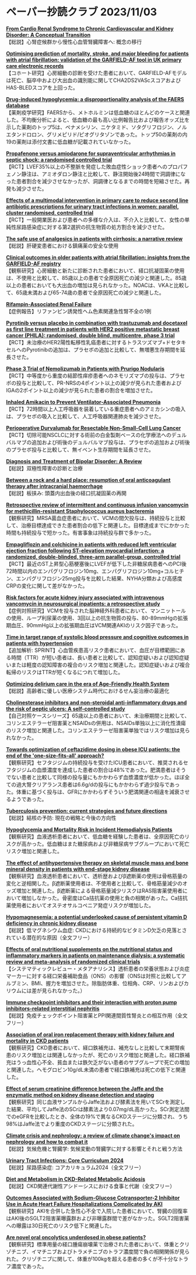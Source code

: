 # ペーパー抄読クラブ 2023/11/03

[**From Cardio Renal Syndrome to Chronic Cardiovascular and Kidney Disorder: A Conceptual Transition**](https://pubmed.ncbi.nlm.nih.gov/37902772/)  
【総説】心腎症候群から慢性心血管腎臓障害へ: 概念の移行

[**Optimising prediction of mortality, stroke, and major bleeding for patients with atrial fibrillation: validation of the GARFIELD-AF tool in UK primary care electronic records**](https://pubmed.ncbi.nlm.nih.gov/37845083/)  
【コホート研究】心房細動の診断を受けた患者において、GARFIELD-AFモデルは死亡、脳卒中および大出血の識別能に関してCHA2DS2VAScスコアおよびHAS-BLEDスコアを上回った。

[**Drug-induced hypoglycemia: a disproportionality analysis of the FAERS database**](https://pubmed.ncbi.nlm.nih.gov/37909653/)  
【薬剤疫学研究】FAERSから、メトホルミンは低血糖のほとんどのケースと関連した。不均衡分析によると、低血糖の最も高い比例報告比および報告オッズ比を示した薬剤のトップ5は、ペナメシリン、ニケタミド、ソタグリフロジン、ノルエタンドロロン、グリメピリド/ピオグリタゾンであった。トップ50の薬剤の内19の薬剤は添付文書に低血糖が記載されていなかった。

[**Propafenone versus amiodarone for supraventricular arrhythmias in septic shock: a randomised controlled trial**](https://pubmed.ncbi.nlm.nih.gov/37698594/)  
【RCT】LVEF35%以上の不整脈を発症した敗血症性ショック患者へのプロパフェノン静注は、アミオダロン静注と比較して、静注開始後24時間で洞調律になった患者割合を減少させなかったが、洞調律となるまでの時間を短縮させた。再発も減少させた。

[**Effects of a multimodal intervention in primary care to reduce second line antibiotic prescriptions for urinary tract infections in women: parallel, cluster randomised, controlled trial**](https://pubmed.ncbi.nlm.nih.gov/37918836/)  
【RCT】一般開業医および患者への多様な介入は、不介入と比較して、女性の単純性尿路感染症に対する第2選択の抗生物質の処方割合を減少させた。

[**The safe use of analgesics in patients with cirrhosis: a narrative review**](https://pubmed.ncbi.nlm.nih.gov/37918778/)  
【総説】肝硬変患者における鎮痛薬の安全な使用

[**Clinical outcomes in older patients with atrial fibrillation: insights from the GARFIELD-AF registry**](https://pubmed.ncbi.nlm.nih.gov/37918777/)  
【観察研究】心房細動と新たに診断された患者において、経口抗凝固薬の使用は、不使用と比較して、85歳以上の患者で全原因死亡の減少と関連した。85歳以上の患者においても大出血の増加は見られなかった。NOACは、VKAと比較して、65歳未満および65-74歳の患者で全原因死亡の減少と関連した。

[**Rifampin-Associated Renal Failure**](https://pubmed.ncbi.nlm.nih.gov/37908633/)  
【症例報告】リファンピン誘発性ヘム色素関連急性腎不全の1例

[**Pyrotinib versus placebo in combination with trastuzumab and docetaxel as first line treatment in patients with HER2 positive metastatic breast cancer (PHILA): randomised, double blind, multicentre, phase 3 trial**](https://pubmed.ncbi.nlm.nih.gov/37907210/)  
【RCT】未治療のHER2陽性転移性乳癌患者に対するトラスツズマブ+ドセタキセルへのPyrotinibの追加は、プラセボの追加と比較して、無増悪生存期間を延長させた。

[**Phase 3 Trial of Nemolizumab in Patients with Prurigo Nodularis**](https://pubmed.ncbi.nlm.nih.gov/37888917/)  
【RCT】中等度から重度の結節性痒疹患者へのネモリズマブの投与は、プラセボの投与と比較して、PR-NRSの4ポイント以上の減少が見られた患者およびIGAの2ポイント以上の減少が見られた患者の割合を増加させた。

[**Inhaled Amikacin to Prevent Ventilator-Associated Pneumonia**](https://pubmed.ncbi.nlm.nih.gov/37888914/)  
【RCT】72時間以上人工呼吸器を装着している重症患者へのアミカシンの吸入は、プラセボの吸入と比較して、人工呼吸器関連肺炎を減少させた。

[**Perioperative Durvalumab for Resectable Non-Small-Cell Lung Cancer**](https://pubmed.ncbi.nlm.nih.gov/37870974/)  
【RCT】切除可能NSCLCに対する術前の白金製剤ベースの化学療法へのデュルバルマブの追加および術後のデュルバルマブ投与は、プラセボの追加および術後のプラセボ投与と比較して、無イベント生存期間を延長させた。

[**Diagnosis and Treatment of Bipolar Disorder: A Review**](https://pubmed.ncbi.nlm.nih.gov/37815563/)  
【総説】双極性障害の診断と治療

[**Between a rock and a hard place: resumption of oral anticoagulant therapy after intracranial haemorrhage**](https://pubmed.ncbi.nlm.nih.gov/37913910/)  
【総説】板挟み: 頭蓋内出血後の経口抗凝固薬の再開

[**Retrospective review of intermittent and continuous infusion vancomycin for methicillin-resistant Staphylococcus aureus bacteremia**](https://pubmed.ncbi.nlm.nih.gov/37897529/)  
【観察研究】MRSA菌血症患者において、VCMの間欠投与は、持続投与と比較して、治療目標達成できた患者割合の低下と関連した。目標達成までにかかった時間も持続投与で短かった。有害事象は持続投与群で多かった。

[**Empagliflozin and colchicine in patients with reduced left ventricular ejection fraction following ST-elevation myocardial infarction: a randomized, double-blinded, three-arm parallel-group, controlled trial**](https://pubmed.ncbi.nlm.nih.gov/37897527/)  
【RCT】最近のST上昇型心筋梗塞後にLVEFが低下した非糖尿病患者へのPCI後72時間以内のエンパグリフロジン10mg、エンパグリフロジン10mg+コルヒチン、エンパグリフロジン25mg投与を比較した結果、NYHA分類および高感度CRPの変化に関して差がなかった。

[**Risk factors for acute kidney injury associated with intravenous vancomycin in neurosurgical inpatients: a retrospective study**](https://pubmed.ncbi.nlm.nih.gov/37889297/)  
【症例対照研究】VCMを投与された脳神経外科患者において、マンニットールの使用、ループ利尿薬の使用、3回以上の抗生物質の投与、80-89mmHgの拡張期血圧、90mmHg以上の拡張期血圧はVCM関連AKIのリスク因子であった。

[**Time in target range of systolic blood pressure and cognitive outcomes in patients with hypertension**](https://pubmed.ncbi.nlm.nih.gov/37916517/)  
【追加解析: SPRINT】心血管疾患高リスク患者において、血圧が目標範囲にある時間（TTR）が短い患者は、長い患者と比較して、認知症疑いおよび認知症疑いまたは軽度の認知障害の複合のリスク増加と関連した。認知症疑いおよび複合転帰のリスクはTTRが短くなるにつれて増加した。

[**Optimizing delirium care in the era of Age-Friendly Health System**](https://pubmed.ncbi.nlm.nih.gov/37909706/)  
【総説】高齢者に優しい医療システム時代におけるせん妄治療の最適化

[**Cholinesterase inhibitors and non-steroidal anti-inflammatory drugs and the risk of peptic ulcers: A self-controlled study**](https://pubmed.ncbi.nlm.nih.gov/37905683/)  
【自己対照ケースシリーズ】65歳以上の患者において、未治療期間と比較して、コリンエステラーゼ阻害薬とNSAIDsの併用は、NSAIDs単独以上に消化性潰瘍のリスク増加と関連した。コリンエステラーゼ阻害薬単独ではリスク増加は見られなかった。

[**Towards optimization of ceftazidime dosing in obese ICU patients: the end of the 'one-size-fits-all' approach?**](https://pubmed.ncbi.nlm.nih.gov/37919244/)  
【観察研究】セフタジジムの持続投与を受けたICU患者において、推奨されるセフタジジムの血漿濃度を達成した患者の割合は48%であった。肥満患者はそうでない患者と比較して同様の投与量にもかかわらず血漿濃度が低かった。ほぼ全ての過大腎クリアランス患者は6.6g/dの投与にもかかわらず過少投与であった。体重に基づく投与は、GFRにかかわらずそういう肥満関連の相違を減衰させるようであった。

[**Tuberculosis prevention: current strategies and future directions**](https://pubmed.ncbi.nlm.nih.gov/37918510/)  
【総説】結核の予防: 現在の戦略と今後の方向性

[**Hypoglycemia and Mortality Risk in Incident Hemodialysis Patients**](https://pubmed.ncbi.nlm.nih.gov/37918644/)  
【観察研究】血液透析患者において、低血糖を経験した患者は、全原因死亡のリスクが高かった。低血糖はまた糖尿病および非糖尿病サブグループにおいて死亡リスク増加と関連した。

[**The effect of antihypertensive therapy on skeletal muscle mass and bone mineral density in patients with end-stage kidney disease**](https://pubmed.ncbi.nlm.nih.gov/37918643/)  
【観察研究】血液透析患者において、透析歴およびβ遮断薬の使用は骨格筋量の変化と逆相関した。β遮断薬使用者は、不使用者と比較して、骨格筋量減少のオッズ増加と関連した。β遮断薬による骨格筋量減少リスクはRAS阻害薬使用者において増加しなかった。骨密度はCa拮抗薬の使用と負の相関があった。Ca拮抗薬使用者においてオステオサルコペニア発症リスクが増加した。

[**Hypomagnesemia: a potential underlooked cause of persistent vitamin D deficiency in chronic kidney disease**](https://pubmed.ncbi.nlm.nih.gov/37915933/)  
【総説】低マグネシウム血症: CKDにおける持続的なビタミンD欠乏の見落とされている潜在的な原因（全文フリー）

[**Effects of oral nutritional supplements on the nutritional status and inflammatory markers in patients on maintenance dialysis: a systematic review and meta-analysis of randomized clinical trials**](https://pubmed.ncbi.nlm.nih.gov/37915917/)  
【システマティックレビュー・メタアナリシス】透析患者の栄養状態および炎症マーカーに対する経口栄養補助食品（ONS）の影響（ONSは対照と比較してアルブミン、BMI、握力を増加させた。除脂肪体重、位相角、CRP、リンおよびカリウムには差が見られなかった。）

[**Immune checkpoint inhibitors and their interaction with proton pump inhibitors-related interstitial nephritis**](https://pubmed.ncbi.nlm.nih.gov/37915905/)  
【総説】免疫チェックポイント阻害薬とPPI関連間質性腎炎との相互作用（全文フリー）

[**Association of oral iron replacement therapy with kidney failure and mortality in CKD patients**](https://pubmed.ncbi.nlm.nih.gov/37915900/)  
【観察研究】CKD患者において、経口鉄補充は、補充なしと比較して末期腎疾患のリスク増加とは関連しなかったが、死亡のリスク増加と関連した。経口鉄補充はうっ血性心不全、貧血または鉄欠乏がない患者のサブグループで死亡の増加と関連した。ヘモグロビン10g/dL未満の患者で経口鉄補充は死亡の低下と関連した。

[**Effect of serum creatinine difference between the Jaffe and the enzymatic method on kidney disease detection and staging**](https://pubmed.ncbi.nlm.nih.gov/37915891/)  
【観察研究】同じ血液サンプルからJaffe法および酵素法を用いてSCrを測定した結果、平均してJaffe法のSCrは酵素法より0.07mg/dL高かった。SCr測定法間でのeGFRを比較したとき、全体の19%で異なるCKDステージに分類され、うち98%はJaffe法でより重度のCKDステージに分類された。

[**Climate crisis and nephrology: a review of climate change's impact on nephrology and how to combat it**](https://pubmed.ncbi.nlm.nih.gov/37909844/)  
【総説】気候危機と腎臓学: 気候変動の腎臓学に対する影響とそれと戦う方法

[**Urinary Tract Infections: Core Curriculum 2024**](https://pubmed.ncbi.nlm.nih.gov/37906240/)  
【総説】尿路感染症: コアカリキュラム2024（全文フリー）

[**Diet and Metabolism in CKD-Related Metabolic Acidosis**](https://pubmed.ncbi.nlm.nih.gov/37898028/)  
【総説】CKD関連代謝性アシドーシスにおける食事と代謝（全文フリー）

[**Outcomes Associated with Sodium-Glucose Cotransporter-2 Inhibitor Use in Acute Heart Failure Hospitalizations Complicated by AKI**](https://pubmed.ncbi.nlm.nih.gov/37644648/)  
【観察研究】AKIを合併した急性心不全で入院した患者において、腎臓の回復率はAKI後のSGLT2阻害薬曝露群および非曝露群間で差がなかった。SGLT2阻害薬への曝露は30日死亡のリスク低下と関連した。

[**Are novel oral oncolytics underdosed in obese patients?**](https://pubmed.ncbi.nlm.nih.gov/37906253/)  
【観察研究】標準用量の経口腫瘍崩壊薬で治療された患者において、体重とクリゾチニブ、イマチニブおよびトラメチニブのトラフ濃度間で負の相関関係が見られた。クリゾチニブに関して、体重が100kgを超える患者の多くが不十分なトラフ濃度であった。